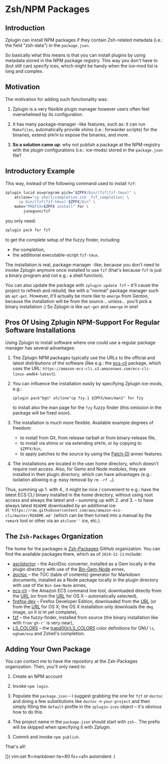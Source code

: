 # Zsh/NPM Packages

## Introduction

Zplugin can install NPM packages if they contain Zsh-related metadata (i.e.: the
field "zsh-data") in the `package.json`.

So basically what this means is that you can install plugins by using metadata
stored in the NPM package registry. This way you don't have to (but still can)
specify ices, which might be handy when the ice-mod list is long and complex.

## Motivation

The motivation for adding such functionality was:

1. Zplugin is a very flexible plugin manager however users often feel
   overwhelmed by its configuration.

2. It has many package-manager -like features, such as: it can run `Makefiles`,
   automatically provide *shims* (i.e.: forwarder scripts) for the binaries,
   extend `$PATH` to expose the binaries, and more.

3. **So a solution came up**: why not publish a package at the NPM-registry with
   the plugin configurations (i.e.: ice-mods) stored in the `package.json` file?

## Introductory Example

This way, instead of the following command used to install `fzf`:

```zsh
zplugin lucid as=program pick="$ZPFX/bin/(fzf|fzf-tmux)" \
    atclone="cp shell/completion.zsh _fzf_completion; \
      cp bin/(fzf|fzf-tmux) $ZPFX/bin" \
    make="PREFIX=$ZPFX install" for \
        junegunn/fzf
```

you only need:

```zsh
zplugin pack for fzf
```

to get the complete setup of the fuzzy finder, including:

- the completion,
- the additional executable-script `fzf-tmux`.

The installation is real, package-manager -like, because you don't need to
invoke Zplugin anymore once installed to use `fzf` (that's because `fzf` is just
a binary program and not e.g.: a shell function).

You can also update the package with `zplugin update fzf` – it'll cause the
project to refresh and rebuild, like with a "normal" package manager such as
`apt-get`. However, it'll actually be more like to `emerge` from Gentoo, because
the installation will be from the source… unless… you'll pick a binary
installation :) So Zplugin is like `apt-get` and `emerge` in one!

## Pros Of Using Zplugin NPM-Support For Regular Software Installations

Using Zplugin to install software where one could use a regular package manager
has several advantages:

1. The Zplugin NPM packages typically use the URLs to the official and latest
   distributions of the software (like e.g.: the
   [ecs-cli](https://github.com/Zsh-Packages/ecs-cli) package, which uses the
   URL: `https://amazon-ecs-cli.s3.amazonaws.com/ecs-cli-linux-amd64-latest`).

2. You can influence the installation easily by specifying Zplugin ice-mods,
   e.g.:

    ```
    zplugin pack"bgn" atclone"cp fzy.1 $ZPFX/man/man1" for fzy
    ```

    to install also the man page for the `fzy` fuzzy finder (this omission in
    the package will be fixed soon).

3. The installation is much more flexible. Available example degrees of freedom:

    - to install from Git, from release-tarball or from binary-release file,
    - to install via shims or via extending `$PATH`, or by copying to
      `$ZPFX/bin`,
    - to apply patches to the source by using the [Patch-Dl](../z-a-patch-dl/)
      annex features.

4. The installations are located in the user home directory, which doesn't
   require root access. Also, for Gems and Node modules, they are installed in
   their plugin directory, which can have advantages (e.g.: isolation allowing
   e.g: easy removal by `rm -rf …`). 
   
Thus, summing up 1. with 4., it might be nice / convenient to e.g.: have the
latest ECS CLI binary installed in the home directory, without using root access
and always the latest and – summing up with 2. and 3. – to have always latest
`README` downloaded by an additional ice:
`dl'https://raw.githubusercontent.com/aws/amazon-ecs-cli/master/README.md'`
(which can be then turned into a manual by the `remark` tool or other via an
`atclone''` ice, etc.). 

## The `Zsh-Packages` Organization

The home for the packages is [Zsh-Packages](https://github.com/Zsh-Packages)
GitHub organization. You can find the available packages there, which as of
`2019-12-11` include:

- [asciidoctor](https://github.com/Zsh-Packages/asciidoctor) – the AsciiDoc
  converter, installed as a Gem locally in the plugin directory with use of the
  [Bin-Gem-Node](../z-a-bin-gem-node) annex,
- [doctoc](https://github.com/Zsh-Packages/doctoc) – the TOC (table of contents)
  generator for Markdown documents, installed as a Node package locally in the
  plugin directory with use of the `Bin-Gem-Node` annex,
- [ecs-cli](https://github.com/Zsh-Packages/ecs-cli) – the Amazon ECS command
  line tool, downloaded directly from the
  [URL](https://amazon-ecs-cli.s3.amazonaws.com/ecs-cli-linux-amd64-latest) (or
  from the
  [URL](https://amazon-ecs-cli.s3.amazonaws.com/ecs-cli-darwin-amd64-latest) for
  OS X – automatically selected),
- [firefox-dev](https://github.com/Zsh-Packages/firefox-dev) – Firefox Developer
  Edition, downloaded from the
  [URL](https://download.mozilla.org/?product=firefox-devedition-latest-ssl&os=linux64&lang=en-US)
  (or from the
  [URL](https://download.mozilla.org/?product=firefox-devedition-latest-ssl&os=osx&lang=en-US)
  for OS X; the OS X installation only downloads the `dmg` image, so it is'nt
  yet complete),
- [fzf](https://github.com/Zsh-Packages/fzf) – the fuzzy-finder, installed from
  source (the binary installation like with `from'gh-r'` is very near),
- [LS\_COLORS](https://github.com/Zsh-Packages/LS_COLORS) – the
  [trapd00r/LS\_COLORS](https://github.com/trapd00r/LS_COLORS) color definitions
  for GNU `ls`, `ogham/exa` and Zshell's completion.

## Adding Your Own Package

You can contact me to have the repository at the Zsh-Packages organization.
Then, you'll only need to:

1. Create an NPM account

2. Invoke `npm login`.

3. Populate the `package.json` – I suggest grabbing the one for `fzf` or
   `doctoc` and doing a few substitutions like `doctoc` → `your-project` and
   then simply filling the `default` profile in the `zplugin-ices` object – it's
   obvious how to do this.

4. The project name in the `package.json` should start with `zsh-`. The prefix
   will be skipped when specifying it with Zplugin.

5. Commit and invoke `npm publish`.

That's all!

[]( vim:set ft=markdown tw=80 fo+=a1n autoindent: )
